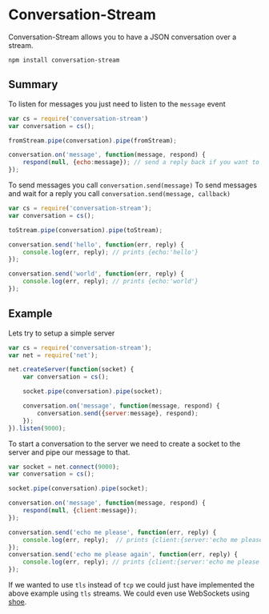 # Conversation-Stream

Conversation-Stream allows you to have a JSON conversation over a stream.

	npm install conversation-stream

## Summary

To listen for messages you just need to listen to the `message` event

``` js
var cs = require('conversation-stream')
var conversation = cs();

fromStream.pipe(conversation).pipe(fromStream);

conversation.on('message', function(message, respond) {
	respond(null, {echo:message}); // send a reply back if you want to
});
```

To send messages you call `conversation.send(message)`
To send messages and wait for a reply you call `conversation.send(message, callback)`

``` js
var cs = require('conversation-stream');
var conversation = cs();

toStream.pipe(conversation).pipe(toStream);

conversation.send('hello', function(err, reply) {
	console.log(err, reply); // prints {echo:'hello'}
});

conversation.send('world', function(err, reply) {
	console.log(err, reply); // prints {echo:'world'}
});

```

## Example

Lets try to setup a simple server

``` js
var cs = require('conversation-stream');
var net = require('net');

net.createServer(function(socket) {
	var conversation = cs();

	socket.pipe(conversation).pipe(socket);

	conversation.on('message', function(message, respond) {
		conversation.send({server:message}, respond);
	});
}).listen(9000);
```

To start a conversation to the server we need to create a socket to the server and pipe our message to that.

``` js
var socket = net.connect(9000);
var conversation = cs();

socket.pipe(conversation).pipe(socket);

conversation.on('message', function(message, respond) {
	respond(null, {client:message});
});

conversation.send('echo me please', function(err, reply) {
	console.log(err, reply);  // prints {client:{server:'echo me please'}}
});
conversation.send('echo me please again', function(err, reply) {
	console.log(err, reply); // prints {client:{server:'echo me please again'}}
});
```

If we wanted to use `tls` instead of `tcp` we could just have implemented the above example using `tls` streams.
We could even use WebSockets using [shoe](https://github.com/substack/shoe).
